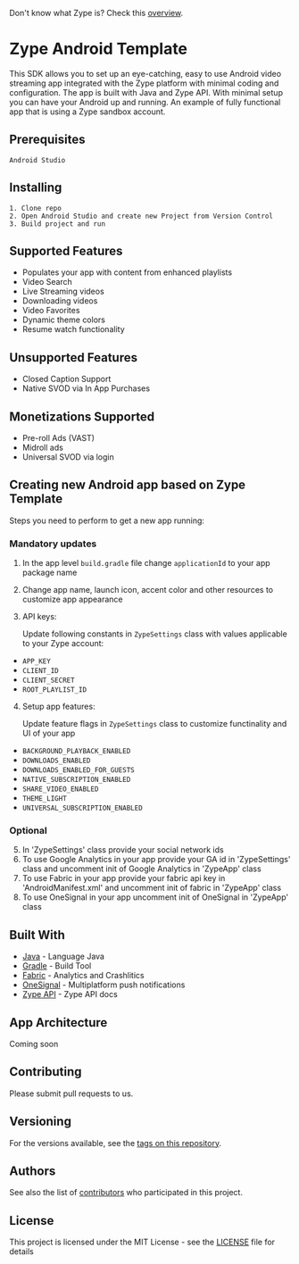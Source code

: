 Don't know what Zype is? Check this [overview](http://www.zype.com/).

# Zype Android Template

This SDK allows you to set up an eye-catching, easy to use Android video streaming app integrated with the Zype platform with minimal coding and configuration. The app is built with Java and Zype API. With minimal setup you can have your Android up and running.
An example of fully functional app that is using a Zype sandbox account.


## Prerequisites

```
Android Studio
```

## Installing

```
1. Clone repo
2. Open Android Studio and create new Project from Version Control
3. Build project and run
```

## Supported Features

- Populates your app with content from enhanced playlists
- Video Search
- Live Streaming videos
- Downloading videos
- Video Favorites
- Dynamic theme colors
- Resume watch functionality

## Unsupported Features

- Closed Caption Support
- Native SVOD via In App Purchases

## Monetizations Supported

- Pre-roll Ads (VAST)
- Midroll ads
- Universal SVOD via login

## Creating new Android app based on Zype Template

Steps you need to perform to get a new app running:

### Mandatory updates

1. In the app level ```build.gradle``` file change ```applicationId``` to your app package name

2. Change app name, launch icon, accent color and other resources to customize app appearance

3. API keys:

    Update following constants in ```ZypeSettings``` class with values applicable to your Zype account:
* ```APP_KEY```
* ```CLIENT_ID```
* ```CLIENT_SECRET```
* ```ROOT_PLAYLIST_ID```

4. Setup app features:

    Update feature flags in ```ZypeSettings``` class to customize functinality and UI of your app
* ```BACKGROUND_PLAYBACK_ENABLED```
* ```DOWNLOADS_ENABLED```
* ```DOWNLOADS_ENABLED_FOR_GUESTS```
* ```NATIVE_SUBSCRIPTION_ENABLED```
* ```SHARE_VIDEO_ENABLED```
* ```THEME_LIGHT```
* ```UNIVERSAL_SUBSCRIPTION_ENABLED```

### Optional

5. In 'ZypeSettings' class provide your social network ids
6. To use Google Analytics in your app provide your GA id in 'ZypeSettings' class and uncomment init of Google Analytics in 'ZypeApp' class
7. To use Fabric in your app provide your fabric api key in 'AndroidManifest.xml' and uncomment init of fabric in 'ZypeApp' class
8. To use OneSignal in your app uncomment init of OneSignal in 'ZypeApp' class



## Built With

* [Java](https://en.wikipedia.org/wiki/java) - Language Java
* [Gradle](https://gradle.org) - Build Tool
* [Fabric](https://get.fabric.io/) - Analytics and Crashlitics
* [OneSignal](https://onesignal.com/) - Multiplatform push notifications
* [Zype API](http://dev.zype.com/api_docs/intro/) - Zype API docs

## App Architecture

Coming soon

## Contributing

Please submit pull requests to us.

## Versioning

For the versions available, see the [tags on this repository](https://github.com/zype/zype-android/tags).

## Authors

See also the list of [contributors](https://github.com/zype/zype-android/graphs/contributors) who participated in this project.

## License

This project is licensed under the MIT License - see the [LICENSE](LICENSE) file for details

